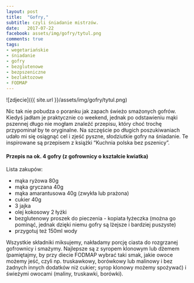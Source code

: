 ```yaml
---
layout: post
title:  "Gofry,"
subtitle: czyli śniadanie mistrzów.
date:   2017-07-22
facebook: assets/img/gofry/tytul.png
comments: true
tags:
- wegetariańskie
- śniadanie
- gofry
- bezglutenowe
- bezpszeniczne
- bezlaktozowe
- FODMAP
---
```


![zdjecie]({{ site.url }}/assets/img/gofry/tytul.png)

Nic tak nie pobudza o poranku jak zapach świeżo smażonych gofrów. Kiedyś jadłam je praktycznie co weekend, jednak po odstawieniu mąki pszennej długo nie mogłam znaleźć przepisu, który choć trochę przypominał by te oryginalne. Na szczęście po długich poszukiwaniach udało mi się osiągnąć cel i zjeść pyszne, słodziutkie gofry na śniadanie.
Te inspirowane są przepisem z książki “Kuchnia polska bez pszenicy”.

#### Przepis na ok. 4 gofry (z gofrownicy o kształcie kwiatka)

Lista zakupów:
* mąka ryżowa 80g
* mąka gryczana 40g
* mąka amarantusowa 40g (zwykła lub prażona)
* cukier 40g
* 3 jajka
* olej kokosowy 2 łyżki
* bezglutenowy proszek do pieczenia - kopiata łyżeczka (można go pominąć, jednak dzięki niemu gofry są lżejsze i bardziej puszyste)
* przygotuj też 150ml wody

Wszystkie składniki miksujemy, nakładamy porcję ciasta do rozgrzanej gofrownicy i smażymy. Najlepsze są z syropem klonowym lub dżemem (pamiętajmy, by przy diecie FODMAP wybrać taki smak, jakie owoce możemy jeść, czyli np. truskawkowy, borówkowy lub malinowy i bez żadnych innych dodatków niż cukier; syrop klonowy możemy spożywać) i świeżymi owocami (maliny, truskawki, borówki).

